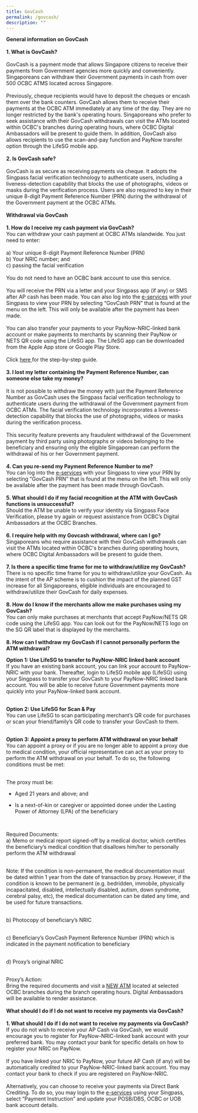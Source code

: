 ```yaml
---
title: GovCash
permalink: /govcash/
description: ""
---
```

**General information on GovCash**
<br><br><b>1. What is GovCash?</b><br><br>GovCash is a payment mode that allows Singapore citizens to receive their payments from Government agencies more quickly and conveniently. Singaporeans can withdraw their Government payments in cash from over 500 OCBC ATMS located across Singapore. <br><br>
Previously, cheque recipients would have to deposit the cheques or encash them over the bank counters. GovCash allows them to receive their payments at the OCBC ATM immediately at any time of the day. They are no longer restricted by the bank's operating hours. Singaporeans who prefer to seek assistance with their GovCash withdrawals can visit the ATMs located within OCBC's branches during operating hours, where OCBC Digital Ambassadors will be present to guide them. In addition, GovCash also allows recipients to use the scan-and-pay function and PayNow transfer option through the LifeSG mobile app.<br><br>
<b>2. Is GovCash safe?</b><br><br>GovCash is as secure as receiving payments via cheque. It adopts the Singpass facial verification technology to authenticate users, including a liveness-detection capability that blocks the use of photographs, videos or masks during the verification process. Users are also required to key in their unique 8-digit Payment Reference Number (PRN) during the withdrawal of the Government payment at the OCBC ATMs. <br><br>
**Withdrawal via GovCash**<br><br>
<b>1. How do I receive my cash payment via GovCash?</b><br>You can withdraw your cash payment at OCBC ATMs islandwide. You just need to enter:<br><br>
						a) Your unique 8-digit Payment Reference Number (PRN)<br>
						b) Your NRIC number; and<br>
						c)	passing the facial verification<br><br>
You do not need to have an OCBC bank account to use this service. <br><br>
						You will receive the PRN via a letter and your Singpass app (if any) or SMS after AP cash has been made. You can also log into the <a href="https://www.govpayouts.gov.sg/cds/ap/login" class="hyperlink">e-services</a> with your Singpass to view your PRN by selecting “GovCash PRN” that is found at the menu on the left. This will only be available after the payment has been made.<br><br>
						You can also transfer your payments to your PayNow-NRIC-linked bank account or make payments to merchants by scanning their PayNow or NETS QR code using the LifeSG app. The LifeSG app can be downloaded from the Apple App store or Google Play Store. <br><br>
						Click <a class="hyperlink" href="/files/GovCash Booklet.pdf">here </a>for the step-by-step guide.
<br><br>
<b>3. I lost my letter containing the Payment Reference Number, can someone else take my money?</b><br><br>It is not possible to withdraw the money with just the Payment Reference Number as GovCash uses the Singpass facial verification technology to authenticate users during the withdrawal of the Government payment from OCBC ATMs. The facial verification technology incorporates a liveness-detection capability that blocks the use of photographs, videos or masks during the verification process. <br><br>
						This security feature prevents any fraudulent withdrawal of the Government payment by third party using photographs or videos belonging to the beneficiary and ensuring only the eligible Singaporean can perform the withdrawal of his or her Government payment.
<br><br>
<b>4. Can you re-send my Payment Reference Number to me?</b></summary><br>You can log into the <a href="https://www.govpayouts.gov.sg/cds/ap/login" class="hyperlink">e-services</a> with your Singpass to view your PRN by selecting “GovCash PRN” that is found at the menu on the left. This will only be available after the payment has been made through GovCash.<br><br>
<b>5. What should I do if my facial recognition at the ATM with GovCash functions is unsuccessful?</b><br>Should the ATM be unable to verify your identity via Singpass Face Verification, please try again or request assistance from OCBC’s Digital Ambassadors at the OCBC Branches.<br><br>
<b>6. I require help with my Govcash withdrawal, where can I go?</b><br>Singaporeans who require assistance with their GovCash withdrawals can visit the ATMs located within OCBC's branches during operating hours, where OCBC Digital Ambassadors will be present to guide them.<br><br>
<b>7. Is there a specific time frame for me to withdraw/utilize my GovCash?</b><br>There is no specific time frame for you to withdraw/utilize your GovCash. As the intent of the AP scheme is to cushion the impact of the planned GST increase for all Singaporeans, eligible individuals are encouraged to withdraw/utilize their GovCash for daily expenses.<br><br>
<b>8. How do I know if the merchants allow me make purchases using my GovCash?</b><br>You can only make purchases at merchants that accept PayNow/NETS QR code using the LifeSG app. You can look out for the PayNow/NETS logo on the SG QR label that is displayed by the merchants.<br><br>
<b>8. How can I withdraw my GovCash if I cannot personally perform the ATM withdrawal?</b><br>
						
<b>Option 1: Use LifeSG to transfer to PayNow-NRIC linked bank account</b><br>
If you have an existing bank account, you can link your account to PayNow-NRIC with your bank. Thereafter, login to LifeSG mobile app (LifeSG) using your Singpass to transfer your GovCash to your PayNow-NRIC linked bank account. You will be able to receive future Government payments more quickly into your PayNow-linked bank account.<br><br>

<b>Option 2: Use LifeSG  for Scan & Pay</b><br>
You can use LifeSG to scan participating merchant’s QR code for purchases or scan your friend/family’s QR code to transfer your GovCash to them.<br><br>

<b>Option 3: Appoint a proxy to perform ATM withdrawal on your behalf</b><br>
You can appoint a proxy or if you are no longer able to appoint a proxy due to medical condition, your official representative can act as your proxy to perform the ATM withdrawal on your behalf. To do so, the following conditions must be met:<br><br>

The proxy must be:

* Aged 21 years and above; and

* Is a next-of-kin or caregiver or appointed donee under the Lasting Power of Attorney (LPA) of the beneficiary<br>
<br>

Required Documents:<br>
a) 	Memo or medical report signed-off by a medical doctor, which certifies the beneficiary’s medical condition that disallows him/her to personally perform the ATM withdrawal<br><br>

Note:	If the condition is non-permanent, the medical documentation must be dated within 1 year from the date of transaction by proxy. However, if the condition is known to be permanent (e.g. bedridden, immobile, physically incapacitated, disabled, intellectually disabled, autism, down syndrome, cerebral palsy, etc), the medical          documentation can be dated any time, and be used for future transactions.<br><br>

b)	Photocopy of beneficiary’s NRIC<br><br>

c)	Beneficiary’s GovCash Payment Reference Number (PRN) which is indicated in the payment notification to beneficiary<br><br>

d) 	Proxy’s original NRIC<br><br>

Proxy’s Action:<br>
Bring the required documents and visit a <a class="hyperlink" href="/files/New ATMs.pdf">NEW ATM</a> located at selected OCBC branches during the branch operating hours. Digital Ambassadors will be available to render assistance.<br><br>
**What should I do if I do not want to receive my payments via GovCash?**<br><br><b>1. What should I do if I do not want to receive my payments via GovCash?</b><br>	If you do not wish to receive your AP Cash via GovCash, we would encourage you to register for PayNow-NRIC-linked bank account with your preferred bank. You may contact your bank for specific details on how to register your NRIC on PayNow.<br><br>If you have linked your NRIC to PayNow, your future AP Cash (if any) will be automatically credited to your PayNow-NRIC-linked bank account. You may contact your bank to check if you are registered on PayNow-NRIC.<br><br>Alternatively, you can choose to receive your payments via Direct Bank Crediting. To do so, you may login to the <a href="https://www.govpayouts.gov.sg/cds/gstv/login" class="hyperlink">e-services</a> using your Singpass, select “Payment Instruction” and update your POSB/DBS, OCBC or UOB bank account details.
<br><br>